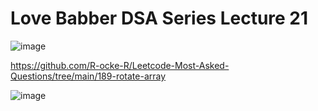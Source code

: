 ​Love Babber DSA Series Lecture 21
==


![image](https://user-images.githubusercontent.com/72220114/176950634-741dec75-d107-42a6-8bf5-0aafba69cc6d.png)


https://github.com/R-ocke-R/Leetcode-Most-Asked-Questions/tree/main/189-rotate-array



![image](https://user-images.githubusercontent.com/72220114/176950975-bccc042f-cf13-4a19-b7e3-3737df1b367f.png)
